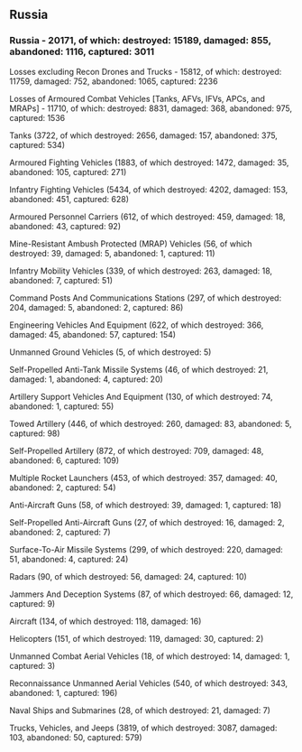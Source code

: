 
 
 ## Russia
 
 ### Russia - 20171, of which: destroyed: 15189, damaged: 855, abandoned: 1116, captured: 3011

 Losses excluding Recon Drones and Trucks - 15812, of which: destroyed: 11759, damaged: 752, abandoned: 1065, captured: 2236

 Losses of Armoured Combat Vehicles [Tanks, AFVs, IFVs, APCs, and MRAPs] - 11710, of which: destroyed: 8831, damaged: 368, abandoned: 975, captured: 1536

 

 

 Tanks (3722, of which destroyed: 2656, damaged: 157, abandoned: 375, captured: 534)

 Armoured Fighting Vehicles (1883, of which destroyed: 1472, damaged: 35, abandoned: 105, captured: 271)

 Infantry Fighting Vehicles (5434, of which destroyed: 4202, damaged: 153, abandoned: 451, captured: 628)

 Armoured Personnel Carriers (612, of which destroyed: 459, damaged: 18, abandoned: 43, captured: 92)

 Mine-Resistant Ambush Protected (MRAP) Vehicles (56, of which destroyed: 39, damaged: 5, abandoned: 1, captured: 11)

 Infantry Mobility Vehicles (339, of which destroyed: 263, damaged: 18, abandoned: 7, captured: 51)

 Command Posts And Communications Stations (297, of which destroyed: 204, damaged: 5, abandoned: 2, captured: 86)

 Engineering Vehicles And Equipment (622, of which destroyed: 366, damaged: 45, abandoned: 57, captured: 154)

 Unmanned Ground Vehicles (5, of which destroyed: 5)

 Self-Propelled Anti-Tank Missile Systems (46, of which destroyed: 21, damaged: 1, abandoned: 4, captured: 20)

 Artillery Support Vehicles And Equipment (130, of which destroyed: 74, abandoned: 1, captured: 55)

 Towed Artillery (446, of which destroyed: 260, damaged: 83, abandoned: 5, captured: 98)

 Self-Propelled Artillery (872, of which destroyed: 709, damaged: 48, abandoned: 6, captured: 109)

 Multiple Rocket Launchers (453, of which destroyed: 357, damaged: 40, abandoned: 2, captured: 54)

 Anti-Aircraft Guns (58, of which destroyed: 39, damaged: 1, captured: 18)

 Self-Propelled Anti-Aircraft Guns (27, of which destroyed: 16, damaged: 2, abandoned: 2, captured: 7)

 Surface-To-Air Missile Systems (299, of which destroyed: 220, damaged: 51, abandoned: 4, captured: 24)

 Radars (90, of which destroyed: 56, damaged: 24, captured: 10)

 Jammers And Deception Systems (87, of which destroyed: 66, damaged: 12, captured: 9)

 Aircraft (134, of which destroyed: 118, damaged: 16)

 Helicopters (151, of which destroyed: 119, damaged: 30, captured: 2)

 Unmanned Combat Aerial Vehicles (18, of which destroyed: 14, damaged: 1, captured: 3)

 Reconnaissance Unmanned Aerial Vehicles (540, of which destroyed: 343, abandoned: 1, captured: 196)

 Naval Ships and Submarines (28, of which destroyed: 21, damaged: 7)

 Trucks, Vehicles, and Jeeps (3819, of which destroyed: 3087, damaged: 103, abandoned: 50, captured: 579)

